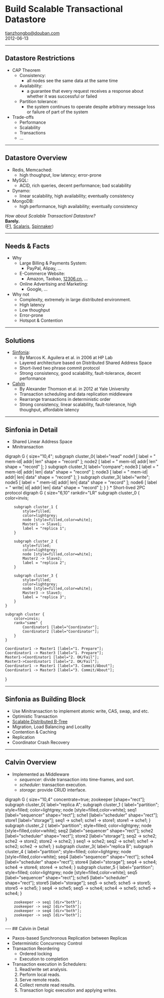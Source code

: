 # Build Scalable Transactional Datastore

<tianzhongbo@douban.com>  
2012-06-13

---
## Datastore Restrictions

* CAP Theorem
    * Consistency: 
        * all nodes see the same data at the same time
    * Availability: 
        * a guarantee that every request receives a response about whether it was successful or failed
    * Partition tolerance: 
        * the system continues to operate despite arbitrary message loss or failure of part of the system
* Trade-offs 
    * Performance
    * Scalability
    * Transactions
    * ...

---
## Datastore Overview

* Redis, Memcached:
    * high thoughput, low latency; error-prone 
* MySQL: 
    * ACID, rich queries, decent performance; bad scalability
* Dynamo:
    * linear scalability, high availability; eventually consistency
* MongoDB:
    * high performance, high availability; eventually consistency

_How about Scalable Transactionl Datastore?_  
__Barely.__  
([F1][], [Scalaris][], [Spinnaker][])

[F1]: http://research.google.com/pubs/pub38125.html
[Scalaris]: http://code.google.com/p/scalaris/
[Spinnaker]: http://www.vldb.org/2011/files/slides/research15/rSession15-1.ppt
---
## Needs & Facts

* Why
    * Large Billing & Payments System:
        * PayPal, Alipay, ...
    * E-Commerce Website:
        * Amazon, Taobao, [12306.cn](http://www.12306.cn), ...
    * Online Advertising and Marketing:
        * Google, ...
* Why not
    * Complexity, extremely in large distributed environment.
    * High latency
    * Low thoughput
    * Error-prone
    * Hotspot & Contention

---
## Solutions

* [Sinfonia][]:
    * By Marcos K. Aguilera et al. in 2006 at HP Lab
    * Layered architecture based on Distributed Shared Address Space
    * Short-lived two phrase commit protocol
    * Strong consistency, good scalability, fault-tolerance, decent performance
* [Calvin][]
    * By Alexander Thomson et al. in 2012 at Yale University
    * Transaction scheduling and data replication middleware
    * Rearrange transactions in deterministic order
    * Strong consistency, linear scalability, fault-tolerance, high thoughput, affordable latency

[Sinfonia]: http://www.hpl.hp.com/research/ispil/projects/sinfonia/index.html
[Calvin]: http://dl.acm.org/citation.cfm?id=2213838
---
## Sinfonia in Detail
* Shared Linear Address Space
* Minitransaction  
<dot>
digraph G {
    size="10,4";
    subgraph cluster_0{
        label="read"
            node1 [
            label = "<f0> mem-id|<f1> addr|<f2> len"
            shape = "record"
            ];
        node2 [
            label = "<f0> mem-id|<f1> addr|<f2> len"
            shape = "record"
            ];
    }
    subgraph cluster_1{
        label="compare";
        node3 [
            label = "<f0> mem-id|<f1> addr|<f2> len|<f3> data"
            shape = "record"
            ];
        node3 [
            label = "<f0> mem-id|<f1> addr|<f2> len|<f3> data"
            shape = "record"
            ];
    }
    subgraph cluster_3{
        label="write";
        node5 [
            label = "<f0> mem-id|<f1> addr|<f2> len|<f3> data"
            shape = "record"
            ];
        node6 [
            label = "<f0> write|<f1> id|<f2> addr|<f3> len|<f4> data"
            shape = "record"
            ];
    }
}
</dot>
* Short-lived 2PC protocol  
<dot>
digraph G {
    size="6,10"
    rankdir="LR"
    subgraph cluster_0 {
        color=invis;

        subgraph cluster_1 {
            style=filled;
            color=lightgrey;
            node [style=filled,color=white];
            Master1 -> Slave1;
            label = "replica 1";
        }

        subgraph cluster_2 {
            style=filled;
            color=lightgrey;
            node [style=filled,color=white];
            Master2 -> Slave2;
            label = "replica 2";
        }

        subgraph cluster_3 {
            style=filled;
            color=lightgrey;
            node [style=filled,color=white];
            Master3 -> Slave3;
            label = "replica 3";
        }
    }

    subgraph cluster {
        color=invis;
        rank="same" {
            Coordinator1 [label="Coordinator"]; 
            Coordinator2 [label="Coordinator"];
        }
    }

    Coordinator1 -> Master1 [label="1. Prepare"];
    Coordinator1 -> Master3 [label="1. Prepare"];
    Master1->Coordinator1 [label="2. OK/Fail"];
    Master3->Coordinator1 [label="2. OK/Fail"];
    Coordinator1 -> Master1 [label="3. Commit/About"];
    Coordinator1 -> Master3 [label="3. Commit/About"];

}
</dot>

---
## Sinfonia as Building Block

* Use Minitransaction to implement atomic write, CAS, swap, and etc.
* Optimistic Transaction
* [Scalable Distributed B-Tree](http://dl.acm.org/citation.cfm?id=1453922)
* Migration, Load Balancing and Locality
* Contention & Caching
* Replication
* Coordinator Crash Recovery

---
## Calvin Overview

* Implemented as Middleware
    * _sequencer_: divide transaction into time-frames, and sort.
    * _scheduler_: transaction execution.
    * _storage_: provide CRUD interface.
<dot>
    digraph G {
        size="10,4"
        concentrate=true;  
        zookeeper [shape="rect"];
        subgraph cluster_0{
            label="replica A";
            subgraph cluster_1 {
                label="partition";
                style=filled;
                color=lightgrey;
                node [style=filled,color=white];
                seq1 [label="sequencer" shape="rect"];
                sche1 [label="scheduler" shape="rect"];
                store1 [label="storage"];
                seq1 -> sche1;
                sche1 -> store1;
                store1 -> sche1;
            }
            subgraph cluster_2 {
                label="partition";
                style=filled;
                color=lightgrey;
                node [style=filled,color=white];
                seq2 [label="sequencer" shape="rect"];
                sche2 [label="scheduler" shape="rect"];
                store2 [label="storage"];
                seq2 -> sche2;
                sche2 -> store2;
                store2 -> sche2;
            }    
            seq1 -> sche2;
            seq2 -> sche1;
            sche1 -> sche2;
            sche2 -> sche1;
        }
        subgraph cluster_3{
            label="replica B";
            subgraph cluster_4 {
                label="partition";
                style=filled;
                color=lightgrey;
                node [style=filled,color=white];
                seq4 [label="sequencer" shape="rect"];
                sche4 [label="scheduler" shape="rect"];
                store4 [label="storage"];
                seq4 -> sche4;
                sche4 -> store4;
                store4 -> sche4;
            }
            subgraph cluster_5 {
                label="partition";
                style=filled;
                color=lightgrey;
                node [style=filled,color=white];
                seq5 [label="sequencer" shape="rect"];
                sche5 [label="scheduler" shape="rect"];
                store5 [label="storage"];
                seq5 -> sche5;
                sche5 -> store5;
                store5 -> sche5;
            }    
            seq4 -> sche5;
            seq5 -> sche4;
            sche4 -> sche5;
            sche5 -> sche4;
        }

        zookeeper -> seq1 [dir="both"];
        zookeeper -> seq2 [dir="both"];
        zookeeper -> seq4 [dir="both"];
        zookeeper -> seq5 [dir="both"];
    }
</dot>
---
## Calvin in Detail

* Paxos-based Synchronous Replication between Replicas
* Deterministic Concurrency Control
* Transaction Reordering
    * Ordered locking
    * Execution to completion
* Transaction execution in Schedulers:
    1. Read/write set analysis.
    1. Perform local reads.
    1. Serve remote reads.
    1. Collect remote read results.
    1. Transaction logic execution and applying writes.

<!-- 
vim: filetype=markdown
-->
